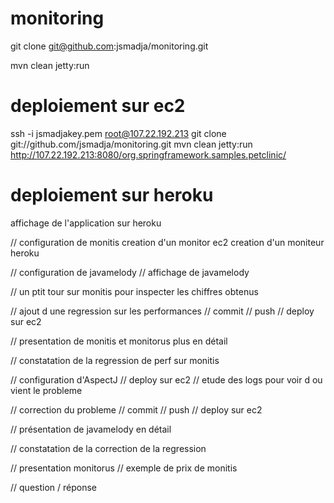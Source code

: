 monitoring
==========

git clone git@github.com:jsmadja/monitoring.git

mvn clean jetty:run

deploiement sur ec2
===================
ssh -i jsmadjakey.pem root@107.22.192.213
git clone git://github.com/jsmadja/monitoring.git
mvn clean jetty:run
http://107.22.192.213:8080/org.springframework.samples.petclinic/

deploiement sur heroku
======================
affichage de l'application sur heroku

// configuration de monitis
creation d'un monitor ec2
creation d'un moniteur heroku

// configuration de javamelody
// affichage de javamelody

// un ptit tour sur monitis pour inspecter les chiffres obtenus

// ajout d une regression sur les performances
// commit
// push
// deploy sur ec2

// presentation de monitis et monitorus plus en détail

// constatation de la regression de perf sur monitis

// configuration d'AspectJ
// deploy sur ec2
// etude des logs pour voir d ou vient le probleme

// correction du probleme
// commit
// push
// deploy sur ec2

// présentation de javamelody en détail

// constatation de la correction de la regression

// presentation monitorus
// exemple de prix de monitis

// question / réponse